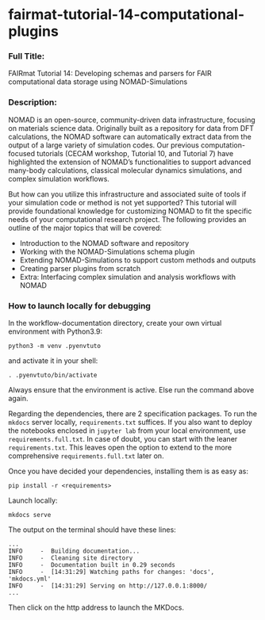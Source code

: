 # fairmat-tutorial-14-computational-plugins

### Full Title:

FAIRmat Tutorial 14: Developing schemas and parsers for FAIR computational data storage using NOMAD-Simulations

### Description:

NOMAD is an open-source, community-driven data infrastructure, focusing on materials science data. Originally built as a repository for data from DFT calculations, the NOMAD software can automatically extract data from the output of a large variety of simulation codes. Our previous computation-focused tutorials (CECAM workshop, Tutorial 10, and Tutorial 7) have highlighted the extension of NOMAD’s functionalities to support advanced many-body calculations, classical molecular dynamics simulations, and complex simulation workflows.

But how can you utilize this infrastructure and associated suite of tools if your simulation code or method is not yet supported? This tutorial will provide foundational knowledge for customizing NOMAD to fit the specific needs of your computational research project. The following provides an outline of the major topics that will be covered:

- Introduction to the NOMAD software and repository
- Working with the NOMAD-Simulations schema plugin
- Extending NOMAD-Simulations to support custom methods and outputs
- Creating parser plugins from scratch
- Extra: Interfacing complex simulation and analysis workflows with NOMAD

### How to launch locally for debugging

In the workflow-documentation directory, create your own virtual environment with Python3.9:
```
python3 -m venv .pyenvtuto
```
and activate it in your shell:
```
. .pyenvtuto/bin/activate
```
Always ensure that the environment is active.
Else run the command above again.

Regarding the dependencies, there are 2 specification packages.
To run the `mkdocs` server locally, `requirements.txt` suffices.
If you also want to deploy the notebooks enclosed in `jupyter lab` from your local environment, use `requirements.full.txt`.
In case of doubt, you can start with the leaner `requirements.txt`.
This leaves open the option to extend to the more comprehensive `requirements.full.txt` later on.

Once you have decided your dependencies, installing them is as easy as:
```
pip install -r <requirements>
```

Launch locally:
```
mkdocs serve
```

The output on the terminal should have these lines:
```
...
INFO     -  Building documentation...
INFO     -  Cleaning site directory
INFO     -  Documentation built in 0.29 seconds
INFO     -  [14:31:29] Watching paths for changes: 'docs', 'mkdocs.yml'
INFO     -  [14:31:29] Serving on http://127.0.0.1:8000/
...
```
Then click on the http address to launch the MKDocs.
